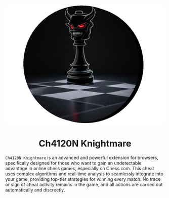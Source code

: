 <center>
    <img src="img/logo/logo.png" alt="Ch4120N Knightmare">
    <h1>Ch4120N Knightmare</h1>
</center>

`Ch4120N Knightmare` is an advanced and powerful extension for browsers, specifically designed for those who want to gain an undetectable advantage in online chess games, especially on Chess.com. This cheat uses complex algorithms and real-time analysis to seamlessly integrate into your game, providing top-tier strategies for winning every match. No trace or sign of cheat activity remains in the game, and all actions are carried out automatically and discreetly.

